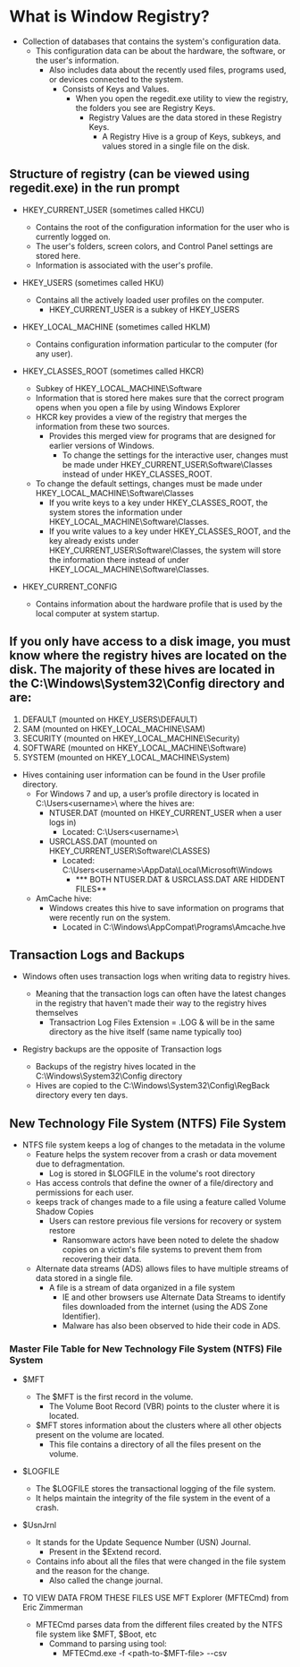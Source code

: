 # What is Window Registry?

- Collection of databases that contains the system's configuration data.
  - This configuration data can be about the hardware, the software, or the user's information.
    - Also includes data about the recently used files, programs used, or devices connected to the system.
      - Consists of Keys and Values. 
        - When you open the regedit.exe utility to view the registry, the folders you see are Registry Keys. 
          - Registry Values are the data stored in these Registry Keys. 
            - A Registry Hive is a group of Keys, subkeys, and values stored in a single file on the disk.

## Structure of registry (can be viewed using regedit.exe) in the run prompt

- HKEY_CURRENT_USER (sometimes called HKCU)
  - Contains the root of the configuration information for the user who is currently logged on.
  - The user's folders, screen colors, and Control Panel settings are stored here.
  - Information is associated with the user's profile.

- HKEY_USERS (sometimes called HKU)
  - Contains all the actively loaded user profiles on the computer.
    - HKEY_CURRENT_USER is a subkey of HKEY_USERS

- HKEY_LOCAL_MACHINE (sometimes called HKLM)
  - Contains configuration information particular to the computer (for any user).

- HKEY_CLASSES_ROOT (sometimes called HKCR)
  - Subkey of HKEY_LOCAL_MACHINE\Software
  - Information that is stored here makes sure that the correct program opens when you open a file by using Windows Explorer
  - HKCR key provides a view of the registry that merges the information from these two sources.
    - Provides this merged view for programs that are designed for earlier versions of Windows.
      - To change the settings for the interactive user, changes must be made under HKEY_CURRENT_USER\Software\Classes instead of under HKEY_CLASSES_ROOT.
  - To change the default settings, changes must be made under HKEY_LOCAL_MACHINE\Software\Classes
    - If you write keys to a key under HKEY_CLASSES_ROOT, the system stores the information under HKEY_LOCAL_MACHINE\Software\Classes.
    - If you write values to a key under HKEY_CLASSES_ROOT, and the key already exists under HKEY_CURRENT_USER\Software\Classes, the system will store the information there instead of under HKEY_LOCAL_MACHINE\Software\Classes.

- HKEY_CURRENT_CONFIG
  - Contains information about the hardware profile that is used by the local computer at system startup.

## If you only have access to a disk image, you must know where the registry hives are located on the disk. The majority of these hives are located in the C:\Windows\System32\Config directory and are:

1. DEFAULT (mounted on HKEY_USERS\DEFAULT)
2. SAM (mounted on HKEY_LOCAL_MACHINE\SAM)
3. SECURITY (mounted on HKEY_LOCAL_MACHINE\Security)
4. SOFTWARE (mounted on HKEY_LOCAL_MACHINE\Software)
5. SYSTEM (mounted on HKEY_LOCAL_MACHINE\System)

- Hives containing user information can be found in the User profile directory.
  - For Windows 7 and up, a user’s profile directory is located in C:\Users\<username>\ where the hives are:
    - NTUSER.DAT (mounted on HKEY_CURRENT_USER when a user logs in)
      - Located: C:\Users\<username>\
    - USRCLASS.DAT (mounted on HKEY_CURRENT_USER\Software\CLASSES)
      - Located: C:\Users\<username>\AppData\Local\Microsoft\Windows
        - *** BOTH NTUSER.DAT & USRCLASS.DAT ARE HIDDENT FILES**
  - AmCache hive: 
    - Windows creates this hive to save information on programs that were recently run on the system.
      - Located in C:\Windows\AppCompat\Programs\Amcache.hve

## Transaction Logs and Backups

- Windows often uses transaction logs when writing data to registry hives.
  - Meaning that the transaction logs can often have the latest changes in the registry that haven't made their way to the registry hives themselves
    - Transactrion Log Files Extension = .LOG & will be in the same directory as the hive itself (same name typically too)

- Registry backups are the opposite of Transaction logs
  - Backups of the registry hives located in the C:\Windows\System32\Config directory
  - Hives are copied to the C:\Windows\System32\Config\RegBack directory every ten days.

##  New Technology File System (NTFS) File System 

- NTFS file system keeps a log of changes to the metadata in the volume
  - Feature helps the system recover from a crash or data movement due to defragmentation.
    - Log is stored in $LOGFILE in the volume's root directory
  - Has access controls that define the owner of a file/directory and permissions for each user.
  - keeps track of changes made to a file using a feature called Volume Shadow Copies
    - Users can restore previous file versions for recovery or system restore
      - Ransomware actors have been noted to delete the shadow copies on a victim's file systems to prevent them from recovering their data.
  - Alternate data streams (ADS) allows files to have multiple streams of data stored in a single file.
    - A file is a stream of data organized in a file system
      - IE and other browsers use Alternate Data Streams to identify files downloaded from the internet (using the ADS Zone Identifier).
      - Malware has also been observed to hide their code in ADS.

### Master File Table for New Technology File System (NTFS) File System

- $MFT 
  - The $MFT is the first record in the volume.
    - The Volume Boot Record (VBR) points to the cluster where it is located.
  - $MFT stores information about the clusters where all other objects present on the volume are located.
    - This file contains a directory of all the files present on the volume.

- $LOGFILE
  - The $LOGFILE stores the transactional logging of the file system.
  - It helps maintain the integrity of the file system in the event of a crash.

- $UsnJrnl
  - It stands for the Update Sequence Number (USN) Journal.
    - Present in the $Extend record.
  - Contains info about all the files that were changed in the file system and the reason for the change.
    - Also called the change journal.

- TO VIEW DATA FROM THESE FILES USE MFT Explorer (MFTECmd) from Eric Zimmerman
  - MFTECmd parses data from the different files created by the NTFS file system like $MFT, $Boot, etc
    - Command to parsing using tool: 
      - MFTECmd.exe -f <path-to-$MFT-file> --csv <path-to-save-results-in-csv>